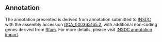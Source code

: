 

Annotation
----------

The annotation presented is derived from annotation submitted to
[INSDC](http://www.insdc.org) with the assembly accession
[GCA\_000365165.2](http://www.ebi.ac.uk/ena/data/view/GCA_000365165.2),
with additional non-coding genes derived from
[Rfam](http://rfam.xfam.org/). For more details, please visit [INSDC
annotation
import](http://ensemblgenomes.org/info/data/insdc_annotation).
